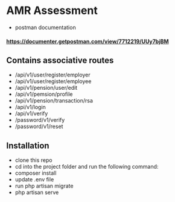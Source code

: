 

# AMR Assessment

- postman documentation
#### https://documenter.getpostman.com/view/7712219/UUy7bjBM

## Contains associative routes

- /api/v1/user/register/employer
- /api/v1/user/register/employee
- /api/v1/pension/user/edit
- /api/v1/pemsion/profile
- /api/v1/pension/transaction/rsa
- /api/v1/login
- /api/v1/verify
- /password/v1/verify
- /password/v1/reset

## Installation
- clone this repo 
- cd into the project folder and run the following command:
- composer install
- update .env file
- run php artisan migrate
- php artisan serve
